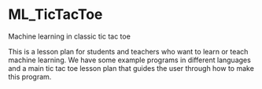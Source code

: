 # ML_TicTacToe
Machine learning in classic tic tac toe


This is a lesson plan for students and teachers who want to learn or teach machine learning. We have some example programs in different languages and a main tic tac toe lesson plan that guides the user through how to make this program. 
